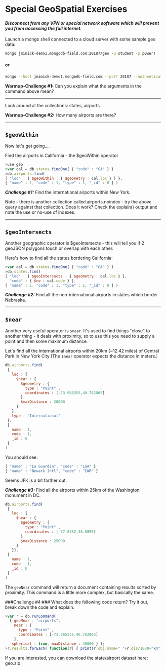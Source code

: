 # Special GeoSpatial Exercises

#### *Disconnect from any VPN or special network software which will prevent you from accessing the full internet.*


 Launch a mongo shell connected to a cloud server with some sample geo data:

```bash
mongo jmimick-demo1.mongodb-field.com:20187/geo -u student -p p0wer!
```

##### *or*

```bash
mongo --host jmimick-demo1.mongodb-field.com --port 20187 --authenticationDatabase geo -u student -p p0wer!
```

**Warmup-Challenge #1:** Can you explain what the arguments in the command above mean?

---

Look around at the collections: states, airports

**Warmup-Challenge #2:** How many airports are there?

---

## ```$geoWithin```
Now let's get going....

Find the airports in California - the $geoWithin operator

```javascript
>use geo
>var cal = db.states.findOne( { "code" : "CA" } )
>db.airports.find(
{ "loc" : { $geoWithin : { $geometry : cal.loc } } },
{ "name" : 1, "code" : 1, "type" : 1, "_id" : 0 } )
```

***Challenge #1:*** Find the international airports within New York.

Note - there is another collection called airports.noindex - try the above query against that collection. Does it work? Check the explain() output and note the use or no-use of indexes.

---

## ```$geoIntersects```

Another geographic operator is $geoIntersects - this will tell you if 2 geoJSON polygons touch or overlap with each other.

Here's how to find all the states bordering California:

```javascript
>var cal = db.states.findOne( { "code" : "CA" } )
>db.states.find(
{ "loc" : { $geoIntersects : { $geometry : cal.loc } },
  "code" : { $ne : cal.code } },
{ "name" : 1, "code" : 1, "type" : 1, "_id" : 0 } )
```

***Challenge #2:*** Find all the non-international airports in states which border Nebraska.

---

## ```$near```
Another very useful operator is ```$near```. It's used to find things "close" to another thing - it deals with proximity, so to use this you need to supply a point and then some maximum distance.

Let's find all the international airports within 20km (~12.42 miles) of Central Park in New York City (The ```$near``` operator expects the distance in meters.)

```javascript
db.airports.find(
 {
   loc : {
     $near : {
       $geometry : { 
         type : "Point" , 
         coordinates : [-73.965355,40.782865]  
       }, 
       $maxDistance : 20000
     }
   }, 
   type : "International"
 },
 {
   name : 1,
   code : 1,
   _id : 0
 }
)
```

You should see: 

```javascript
{ "name" : "La Guardia", "code" : "LGA" }
{ "name" : "Newark Intl", "code" : "EWR" }
```

Seems JFK is a bit farther out. 

***Challenge #3:*** Find all the airports within 25km of the Washington monument in DC.

```javascript
db.airports.find(
 {
   loc : {
     $near : {
       $geometry : { 
         type : "Point" , 
         coordinates : [-77.0352,38.8895]  
       }, 
       $maxDistance : 25000
     }
   }},
 {
   name : 1,
   code : 1,
   _id : 0
 }
)
```

The ```geoNear``` command will return a document containing results sorted by proximity. This command is a little more complex, but basically the same.

###Challenge #4:### What does the following code return? Try it out, break down the code and explain.

```javascript
>var r = db.runCommand( 
  { geoNear : "airports", 
    near : {           
      type : "Point" ,           
      coordinates : [-73.965355,40.782865]         
    }, 
   spherical : true, maxDistance : 30000 } );
>r.results.forEach( function(r) { print(r.obj.name+" "+r.dis/1000+"km") } )
```


If you are interested, you can download the state/airport dataset here: geo.zip

